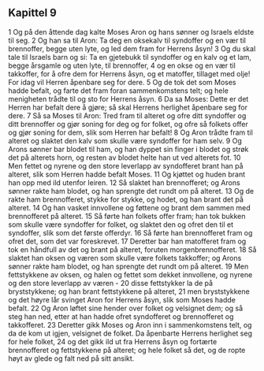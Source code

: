 ## Kapittel 9

1 Og på den åttende dag kalte Moses Aron og hans sønner og Israels eldste til seg.
2 Og han sa til Aron: Ta deg en oksekalv til syndoffer og en vær til brennoffer, begge uten lyte, og led dem fram for Herrens åsyn!
3 Og du skal tale til Israels barn og si: Ta en gjetebukk til syndoffer og en kalv og et lam, begge årsgamle og uten lyte, til brennoffer,
4 og en okse og en vær til takkoffer, for å ofre dem for Herrens åsyn, og et matoffer, tillaget med olje! For idag vil Herren åpenbare seg for dere.
5 Og de tok det som Moses hadde befalt, og farte det fram foran sammenkomstens telt; og hele menigheten trådte til og sto for Herrens åsyn.
6 Da sa Moses: Dette er det Herren har befalt dere å gjøre; så skal Herrens herlighet åpenbare seg for dere.
7 Så sa Moses til Aron: Tred fram til alteret og ofre ditt syndoffer og ditt brennoffer og gjør soning for deg og for folket, og ofre så folkets offer og gjør soning for dem, slik som Herren har befalt!
8 Og Aron trådte fram til alteret og slaktet den kalv som skulle være syndoffer for ham selv.
9 Og Arons sønner bar blodet til ham, og han dyppet sin finger i blodet og strøk det på alterets horn, og resten av blodet helte han ut ved alterets fot.
10 Men fettet og nyrene og den store leverlapp av syndofferet brant han på alteret, slik som Herren hadde befalt Moses.
11 Og kjøttet og huden brant han opp med ild utenfor leiren.
12 Så slaktet han brennofferet; og Arons sønner rakte ham blodet, og han sprengte det rundt om på alteret.
13 Og de rakte ham brennofferet, stykke for stykke, og hodet, og han brant det på alteret.
14 Og han vasket innvollene og føttene og brant dem sammen med brennofferet på alteret.
15 Så førte han folkets offer fram; han tok bukken som skulle være syndoffer for folket, og slaktet den og ofret den til et syndoffer, slik som det første offerdyr.
16 Så førte han brennofferet fram og ofret det, som det var foreskrevet.
17 Deretter bar han matofferet fram og tok en håndfull av det og brant på alteret, foruten morgenbrennofferet.
18 Så slaktet han oksen og væren som skulle være folkets takkoffer; og Arons sønner rakte ham blodet, og han sprengte det rundt om på alteret.
19 Men fettstykkene av oksen, og halen og fettet som dekket innvollene, og nyrene og den store leverlapp av væren -
20 disse fettstykker la de på bryststykkene; og han brant fettstykkene på alteret,
21 men bryststykkene og det høyre lår svinget Aron for Herrens åsyn, slik som Moses hadde befalt.
22 Og Aron løftet sine hender over folket og velsignet dem; og så steg han ned, etter at han hadde ofret syndofferet og brennofferet og takkofferet.
23 Deretter gikk Moses og Aron inn i sammenkomstens telt, og da de kom ut igjen, velsignet de folket. Da åpenbarte Herrens herlighet seg for hele folket,
24 og det gikk ild ut fra Herrens åsyn og fortærte brennofferet og fettstykkene på alteret; og hele folket så det, og de ropte høyt av glede og falt ned på sitt ansikt.
